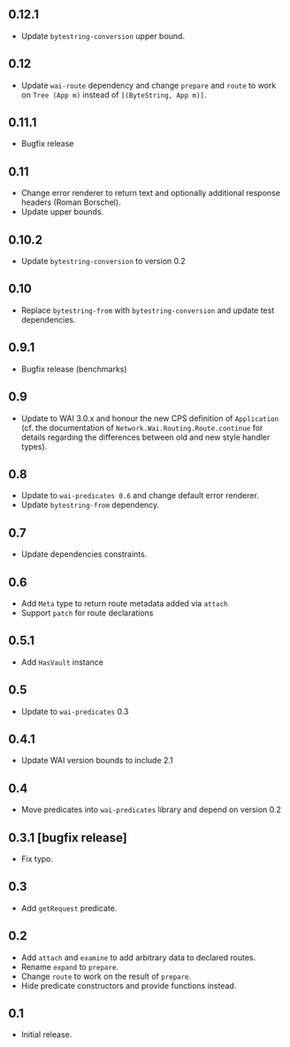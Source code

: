 0.12.1
-----------------------------------------------------------------------------
- Update `bytestring-conversion` upper bound.

0.12
-----------------------------------------------------------------------------
- Update `wai-route` dependency and change `prepare` and `route` to work on
  `Tree (App m)` instead of `[(ByteString, App m)]`.

0.11.1
-----------------------------------------------------------------------------
- Bugfix release

0.11
-----------------------------------------------------------------------------
- Change error renderer to return text and optionally additional response
  headers (Roman Borschel).
- Update upper bounds.

0.10.2
-----------------------------------------------------------------------------
- Update `bytestring-conversion` to version 0.2

0.10
-----------------------------------------------------------------------------
- Replace `bytestring-from` with `bytestring-conversion` and update test
  dependencies.

0.9.1
-----------------------------------------------------------------------------
- Bugfix release (benchmarks)

0.9
-----------------------------------------------------------------------------
- Update to WAI 3.0.x and honour the new CPS definition of `Application`
  (cf. the documentation of `Network.Wai.Routing.Route.continue` for details
  regarding the differences between old and new style handler types).

0.8
-----------------------------------------------------------------------------
- Update to `wai-predicates 0.6` and change default error renderer.
- Update `bytestring-from` dependency.

0.7
-----------------------------------------------------------------------------
- Update dependencies constraints.

0.6
-----------------------------------------------------------------------------
- Add `Meta` type to return route metadata added via `attach`
- Support `patch` for route declarations

0.5.1
-----------------------------------------------------------------------------
- Add `HasVault` instance

0.5
-----------------------------------------------------------------------------
- Update to `wai-predicates` 0.3

0.4.1
-----------------------------------------------------------------------------
- Update WAI version bounds to include 2.1

0.4
-----------------------------------------------------------------------------
- Move predicates into `wai-predicates` library and depend on version 0.2

0.3.1 [bugfix release]
-----------------------------------------------------------------------------
- Fix typo.


0.3
-----------------------------------------------------------------------------
- Add `getRequest` predicate.

0.2
-----------------------------------------------------------------------------
- Add `attach` and `examine` to add arbitrary data to declared routes.
- Rename `expand` to `prepare`.
- Change `route` to work on the result of `prepare`.
- Hide predicate constructors and provide functions instead.

0.1
-----------------------------------------------------------------------------
- Initial release.
